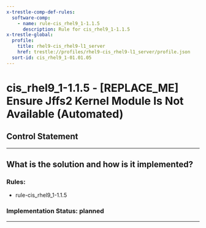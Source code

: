 ```yaml
---
x-trestle-comp-def-rules:
  software-comp:
    - name: rule-cis_rhel9_1-1.1.5
      description: Rule for cis_rhel9_1-1.1.5
x-trestle-global:
  profile:
    title: rhel9-cis_rhel9-l1_server
    href: trestle://profiles/rhel9-cis_rhel9-l1_server/profile.json
  sort-id: cis_rhel9_1-01.01.05
---
```


# cis_rhel9_1-1.1.5 - \[REPLACE_ME\] Ensure Jffs2 Kernel Module Is Not Available (Automated)

## Control Statement

______________________________________________________________________

## What is the solution and how is it implemented?

<!-- For implementation status enter one of: implemented, partial, planned, alternative, not-applicable -->

<!-- Note that the list of rules under ### Rules: is read-only and changes will not be captured after assembly to JSON -->

<!-- Add control implementation description here for control: cis_rhel9_1-1.1.5 -->

### Rules:

  - rule-cis_rhel9_1-1.1.5

### Implementation Status: planned

______________________________________________________________________
